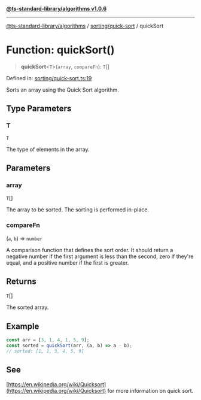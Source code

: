 [**@ts-standard-library/algorithms v1.0.6**](../../../README.md)

***

[@ts-standard-library/algorithms](../../../modules.md) / [sorting/quick-sort](../README.md) / quickSort

# Function: quickSort()

> **quickSort**\<`T`\>(`array`, `compareFn`): `T`[]

Defined in: [sorting/quick-sort.ts:19](https://github.com/gabaudette/ts-stdlib/blob/4a412e6fb273dc9fcab54b84c05921f52dac4b3f/packages/algorithms/src/sorting/quick-sort.ts#L19)

Sorts an array using the Quick Sort algorithm.

## Type Parameters

### T

`T`

The type of elements in the array.

## Parameters

### array

`T`[]

The array to be sorted. The sorting is performed in-place.

### compareFn

(`a`, `b`) => `number`

A comparison function that defines the sort order.
It should return a negative number if the first argument is less than the second,
zero if they're equal, and a positive number if the first is greater.

## Returns

`T`[]

The sorted array.

## Example

```typescript
const arr = [3, 1, 4, 1, 5, 9];
const sorted = quickSort(arr, (a, b) => a - b);
// sorted: [1, 1, 3, 4, 5, 9]
```

## See

[https://en.wikipedia.org/wiki/Quicksort](https://en.wikipedia.org/wiki/Quicksort) for more information on quick sort.
